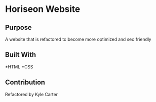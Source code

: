 # Horiseon Website 

## Purpose 

A website that is refactored to become more optimized and seo friendly

## Built With

*HTML
*CSS

## Contribution

Refactored by Kyle Carter
